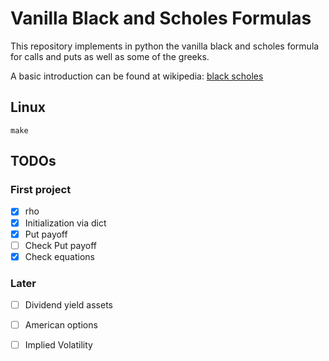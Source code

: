 # Vanilla Black and Scholes Formulas

This repository implements in python the vanilla black and scholes
formula for calls and puts as well as some of the greeks.

A basic introduction can be found at wikipedia: 
[black scholes](https://en.wikipedia.org/wiki/Black%E2%80%93Scholes_model) 

## Linux

```console
make
```

## TODOs

### First project
 - [x]  rho
 - [x]  Initialization via dict
 - [x]  Put payoff
 - [ ]  Check Put payoff
 - [x]  Check equations
 
### Later
 - [ ]  Dividend yield assets
 - [ ]  American options
 - [ ]  Implied Volatility 


